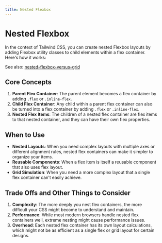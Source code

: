 ```yaml
---
title: Nested Flexbox
---
```


# Nested Flexbox

In the context of Tailwind CSS, you can create nested Flexbox layouts by adding Flexbox utility classes to child elements within a flex container. Here's how it works:

See also: [nested-flexbox-versus-grid](./nested-flexbox-versus-grid.md)

## Core Concepts

1. **Parent Flex Container**: The parent element becomes a flex container by adding `.flex` or `.inline-flex`.
2. **Child Flex Container**: Any child within a parent flex container can also be turned into a flex container by adding `.flex` or `.inline-flex`.
3. **Nested Flex Items**: The children of a nested flex container are flex items to that nested container, and they can have their own flex properties.

## When to Use

- **Nested Layouts**: When you need complex layouts with multiple axes or different alignment rules, nested flex containers can make it simpler to organize your items.
- **Reusable Components**: When a flex item is itself a reusable component that also uses flex layout.
- **Grid Simulation**: When you need a more complex layout that a single flex container can't easily achieve.

## Trade Offs and Other Things to Consider

1. **Complexity**: The more deeply you nest flex containers, the more difficult your CSS might become to understand and maintain.
2. **Performance**: While most modern browsers handle nested flex containers well, extreme nesting might cause performance issues.
3. **Overhead**: Each nested flex container has its own layout calculations, which might not be as efficient as a single flex or grid layout for certain designs.
